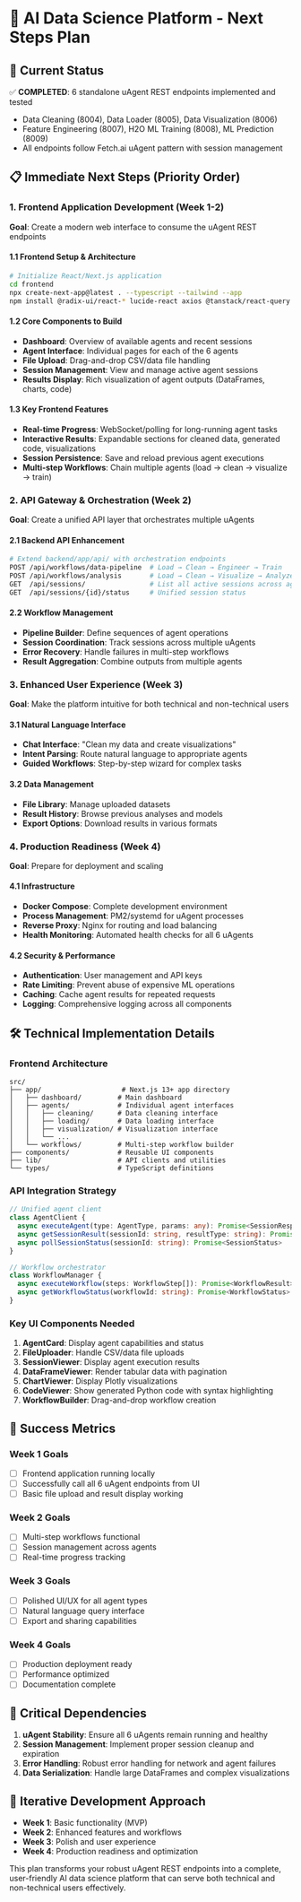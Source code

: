 # 🚀 AI Data Science Platform - Next Steps Plan

## 🎯 Current Status
✅ **COMPLETED**: 6 standalone uAgent REST endpoints implemented and tested
- Data Cleaning (8004), Data Loader (8005), Data Visualization (8006)
- Feature Engineering (8007), H2O ML Training (8008), ML Prediction (8009)
- All endpoints follow Fetch.ai uAgent pattern with session management

## 📋 Immediate Next Steps (Priority Order)

### 1. **Frontend Application Development** (Week 1-2)
**Goal**: Create a modern web interface to consume the uAgent REST endpoints

#### 1.1 Frontend Setup & Architecture
```bash
# Initialize React/Next.js application
cd frontend
npx create-next-app@latest . --typescript --tailwind --app
npm install @radix-ui/react-* lucide-react axios @tanstack/react-query
```

#### 1.2 Core Components to Build
- **Dashboard**: Overview of available agents and recent sessions
- **Agent Interface**: Individual pages for each of the 6 agents
- **File Upload**: Drag-and-drop CSV/data file handling
- **Session Management**: View and manage active agent sessions
- **Results Display**: Rich visualization of agent outputs (DataFrames, charts, code)

#### 1.3 Key Frontend Features
- **Real-time Progress**: WebSocket/polling for long-running agent tasks
- **Interactive Results**: Expandable sections for cleaned data, generated code, visualizations
- **Session Persistence**: Save and reload previous agent executions
- **Multi-step Workflows**: Chain multiple agents (load → clean → visualize → train)

### 2. **API Gateway & Orchestration** (Week 2)
**Goal**: Create a unified API layer that orchestrates multiple uAgents

#### 2.1 Backend API Enhancement
```bash
# Extend backend/app/api/ with orchestration endpoints
POST /api/workflows/data-pipeline  # Load → Clean → Engineer → Train
POST /api/workflows/analysis       # Load → Clean → Visualize → Analyze
GET  /api/sessions/                # List all active sessions across agents
GET  /api/sessions/{id}/status     # Unified session status
```

#### 2.2 Workflow Management
- **Pipeline Builder**: Define sequences of agent operations
- **Session Coordination**: Track sessions across multiple uAgents
- **Error Recovery**: Handle failures in multi-step workflows
- **Result Aggregation**: Combine outputs from multiple agents

### 3. **Enhanced User Experience** (Week 3)
**Goal**: Make the platform intuitive for both technical and non-technical users

#### 3.1 Natural Language Interface
- **Chat Interface**: "Clean my data and create visualizations"
- **Intent Parsing**: Route natural language to appropriate agents
- **Guided Workflows**: Step-by-step wizard for complex tasks

#### 3.2 Data Management
- **File Library**: Manage uploaded datasets
- **Result History**: Browse previous analyses and models
- **Export Options**: Download results in various formats

### 4. **Production Readiness** (Week 4)
**Goal**: Prepare for deployment and scaling

#### 4.1 Infrastructure
- **Docker Compose**: Complete development environment
- **Process Management**: PM2/systemd for uAgent processes
- **Reverse Proxy**: Nginx for routing and load balancing
- **Health Monitoring**: Automated health checks for all 6 uAgents

#### 4.2 Security & Performance
- **Authentication**: User management and API keys
- **Rate Limiting**: Prevent abuse of expensive ML operations
- **Caching**: Cache agent results for repeated requests
- **Logging**: Comprehensive logging across all components

## 🛠️ Technical Implementation Details

### Frontend Architecture
```
src/
├── app/                    # Next.js 13+ app directory
│   ├── dashboard/         # Main dashboard
│   ├── agents/            # Individual agent interfaces
│   │   ├── cleaning/      # Data cleaning interface
│   │   ├── loading/       # Data loading interface
│   │   ├── visualization/ # Visualization interface
│   │   └── ...
│   └── workflows/         # Multi-step workflow builder
├── components/            # Reusable UI components
├── lib/                   # API clients and utilities
└── types/                 # TypeScript definitions
```

### API Integration Strategy
```typescript
// Unified agent client
class AgentClient {
  async executeAgent(type: AgentType, params: any): Promise<SessionResponse>
  async getSessionResult(sessionId: string, resultType: string): Promise<any>
  async pollSessionStatus(sessionId: string): Promise<SessionStatus>
}

// Workflow orchestrator
class WorkflowManager {
  async executeWorkflow(steps: WorkflowStep[]): Promise<WorkflowResult>
  async getWorkflowStatus(workflowId: string): Promise<WorkflowStatus>
}
```

### Key UI Components Needed
1. **AgentCard**: Display agent capabilities and status
2. **FileUploader**: Handle CSV/data file uploads
3. **SessionViewer**: Display agent execution results
4. **DataFrameViewer**: Render tabular data with pagination
5. **ChartViewer**: Display Plotly visualizations
6. **CodeViewer**: Show generated Python code with syntax highlighting
7. **WorkflowBuilder**: Drag-and-drop workflow creation

## 🎯 Success Metrics

### Week 1 Goals
- [ ] Frontend application running locally
- [ ] Successfully call all 6 uAgent endpoints from UI
- [ ] Basic file upload and result display working

### Week 2 Goals
- [ ] Multi-step workflows functional
- [ ] Session management across agents
- [ ] Real-time progress tracking

### Week 3 Goals
- [ ] Polished UI/UX for all agent types
- [ ] Natural language query interface
- [ ] Export and sharing capabilities

### Week 4 Goals
- [ ] Production deployment ready
- [ ] Performance optimized
- [ ] Documentation complete

## 🚨 Critical Dependencies
1. **uAgent Stability**: Ensure all 6 uAgents remain running and healthy
2. **Session Management**: Implement proper session cleanup and expiration
3. **Error Handling**: Robust error handling for network and agent failures
4. **Data Serialization**: Handle large DataFrames and complex visualizations

## 🔄 Iterative Development Approach
- **Week 1**: Basic functionality (MVP)
- **Week 2**: Enhanced features and workflows
- **Week 3**: Polish and user experience
- **Week 4**: Production readiness and optimization

This plan transforms your robust uAgent REST endpoints into a complete, user-friendly AI data science platform that can serve both technical and non-technical users effectively.
